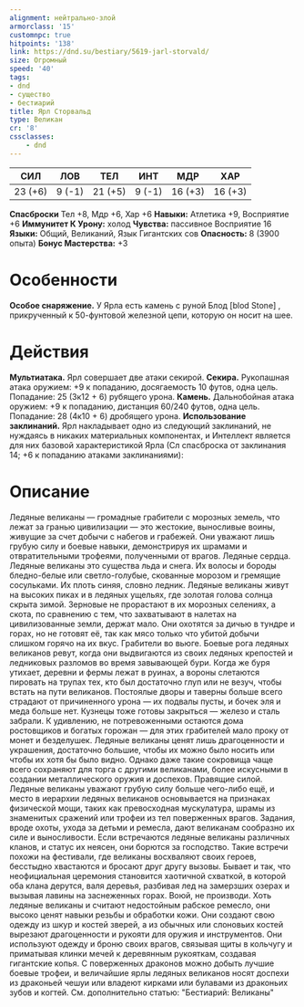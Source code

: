 ```yaml
---
alignment: нейтрально-злой
armorclass: '15'
customnpc: true
hitpoints: '138'
link: https://dnd.su/bestiary/5619-jarl-storvald/
size: Огромный
speed: '40'
tags:
- dnd
- существо
- бестиарий
title: Ярл Сторвальд
type: Великан
cr: '8'
cssclasses:
    - dnd
---
```



| СИЛ | ЛОВ | ТЕЛ | ИНТ | МДР | ХАР |
|---|---|---|---|---|---|
| 23 (+6) | 9 (-1) | 21 (+5) | 9 (-1) | 16 (+3) | 16 (+3) |
**Спасброски** Тел +8, Мдр +6, Хар +6
**Навыки:** Атлетика +9, Восприятие +6
**Иммунитет К Урону:** холод
**Чувства:** пассивное Восприятие 16
**Языки:** Общий, Великаний, Язык Гигантских сов
**Опасность:** 8 (3900 опыта)
**Бонус Мастерства:** +3


# Особенности
**Особое снаряжение.** У Ярла есть камень с руной Блод [blod Stone] , прикрученный к 50-фунтовой железной цепи, которую он носит на шее.


# Действия
**Мультиатака.** Ярл совершает две атаки секирой.
**Секира.** Рукопашная атака оружием: +9 к попаданию, досягаемость 10 футов, одна цель. Попадание: 25 (3к12 + 6) рубящего урона.
**Камень.** Дальнобойная атака оружием: +9 к попаданию, дистанция 60/240 футов, одна цель. Попадание: 28 (4к10 + 6) дробящего урона.
**Использование заклинаний.** Ярл накладывает одно из следующий заклинаний, не нуждаясь в никаких материальных компонентах, и Интеллект является для них базовой характеристикой Ярла (Сл спасброска от заклинания 14; +6 к попаданию атаками заклинаниями):


# Описание
Ледяные великаны — громадные грабители с морозных земель, что лежат за гранью цивилизации — это жестокие, выносливые воины, живущие за счет добычи с набегов и грабежей. Они уважают лишь грубую силу и боевые навыки, демонстрируя их шрамами и отвратительными трофеями, полученными от врагов. Ледяные сердца. Ледяные великаны это существа льда и снега. Их волосы и бороды бледно-белые или светло-голубые, скованные морозом и гремящие сосульками. Их плоть синяя, словно ледник. Ледяные великаны живут на высоких пиках и в ледяных ущельях, где золотая голова солнца скрыта зимой. Зерновые не прорастают в их морозных селениях, а скота, по сравнению с тем, что захватывают в налетах на цивилизованные земли, держат мало. Они охотятся за дичью в тундре и горах, но не готовят её, так как мясо только что убитой добычи слишком горячо на их вкус. Грабители во вьюге. Боевые рога ледяных великанов ревут, когда они выдвигаются из своих ледяных крепостей и ледниковых разломов во время завывающей бури. Когда же буря утихает, деревни и фермы лежат в руинах, а вороны слетаются пировать на трупах тех, кто был достаточно глуп или не везуч, чтобы встать на пути великанов. Постоялые дворы и таверны больше всего страдают от причиненного урона — их подвалы пусты, и бочек эля и меда больше нет. Кузнецы тоже готовы закрыться — железо и сталь забрали. К удивлению, не потревоженными остаются дома ростовщиков и богатых горожан — для этих грабителей мало проку от монет и безделушек. Ледяные великаны ценят лишь драгоценности и украшения, достаточно большие, чтобы их можно было носить или чтобы их хотя бы было видно. Однако даже такие сокровища чаще всего сохраняют для торга с другими великанами, более искусными в создании металлического оружия и доспехов. Правящие силой. Ледяные великаны уважают грубую силу больше чего-либо ещё, и место в иерархии ледяных великанов основывается на признаках физической мощи, таких как превосходная мускулатура, шрамы из знаменитых сражений или трофеи из тел поверженных врагов. Задания, вроде охоты, ухода за детьми и ремесла, дают великанам сообразно их силе и выносливости. Если встречаются ледяные великаны различных кланов, и статус их неясен, они борются за господство. Такие встречи похожи на фестивали, где великаны восхваляют своих героев, бесстыдно хвастаются и бросают друг другу вызовы. Бывает и так, что неофициальная церемония становится хаотичной схваткой, в которой оба клана дерутся, валя деревья, разбивая лед на замерзших озерах и вызывая лавины на заснеженных горах. Воюй, не производи. Хоть ледяные великаны и считают недостойным рабское ремесло, они высоко ценят навыки резьбы и обработки кожи. Они создают свою одежду из шкур и костей зверей, а из обычных или слоновьих костей вырезают драгоценности и рукояти для оружия и инструментов. Они используют одежду и броню своих врагов, связывая щиты в кольчугу и приматывая клинки мечей к деревянным рукояткам, создавая гигантские копья. С поверженных драконов можно добыть лучшие боевые трофеи, и величайшие ярлы ледяных великанов носят доспехи из драконьей чешуи или владеют кирками или булавами из драконьих зубов и когтей. См. дополнительно статью: "Бестиарий: Великаны"